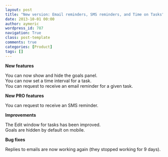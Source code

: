 ```yaml
---
layout: post
title: "New version: Email reminders, SMS reminders, and Time on Tasks"
date: 2013-10-01 00:00
author: aymeric
wordpress_id: 787
navigation: True
class: post-template
comments: true
categories: [Product]
tags: []
---
```



**New features**
 

You can now show and hide the goals panel.  
You can now set a time interval for a task.  
You can request to receive an email reminder for a given task.  

 

**New PRO features**
 

You can request to receive an SMS reminder.  

 

**Improvements**
 

The Edit window for tasks has been improved.  
Goals are hidden by default on mobile.  

 

**Bug fixes**
 

Replies to emails are now working again (they stopped working for 9 days).

